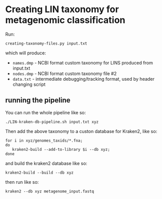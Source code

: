 # Creating LIN taxonomy for metagenomic classification

Run:
```
creating-taxonomy-files.py input.txt
```
which will produce:
* `names.dmp` - NCBI format custom taxonomy for LINS produced from input.txt
* `nodes.dmp` - NCBI format custom taxonomy file #2
* `data.txt` - intermediate debugging/tracking format, used by header changing script

## running the pipeline

You can run the whole pipeline like so:

```
./LIN-kraken-db-pipeline.sh input.txt xyz 
```

Then add the above taxonomy to a custon database for Kraken2, like so:
```
for i in xyz/genomes_taxids/*.fna;
do
   kraken2-build --add-to-library $i --db xyz;
done
```
and build the kraken2 database like so:
```
kraken2-build --build --db xyz
```
then run like so:
```
kraken2 --db xyz metagenome_input.fastq
```
